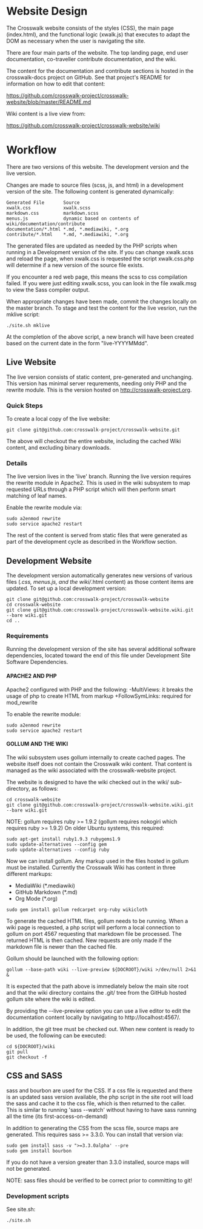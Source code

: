 # Website Design
The Crosswalk website consists of the styles (CSS), the main page
(index.html), and the functional logic (xwalk.js) that executes to
adapt the DOM as necessary when the user is navigating the site.

There are four main parts of the website. The top landing page,
end user documentation, co-traveller contribute documentation, and
the wiki.

The content for the documentation and contribute sections is hosted 
in the crosswalk-docs project on GitHub. See that project's
README for information on how to edit that content:

https://github.com/crosswalk-project/crosswalk-website/blob/master/README.md

Wiki content is a live view from:

https://github.com/crosswalk-project/crosswalk-website/wiki

# Workflow
There are two versions of this website. The development version
and the live version.

Changes are made to source files (scss, js, and html) in a development 
version of the site. The following content is generated dynamically:

```
Generated File       Source
xwalk.css            xwalk.scss
markdown.css         markdown.scss
menus.js             dynamic based on contents of wiki/documentation/contribute
documentation/*.html *.md, *.mediawiki, *.org
contribute/*.html    *.md, *.mediawiki, *.org
```

The generated files are updated as needed by the PHP scripts when
running in a Development version of the site. If you can change xwalk.scss and
reload the page, when xwalk.css is requested the script xwalk.css.php will determine
if a new version of the source file exists.

If you encounter a red web page, this means the scss to css compilation
failed. If you were just editing xwalk.scss, you can look in the file xwalk.msg to 
view the Sass compiler output.

When appropriate changes have been made, commit the changes locally on the master branch.
To stage and test the content for the live vesrion, run the mklive script:
```
./site.sh mklive
```
At the completion of the above script, a new branch will have been created based on
the current date in the form "live-YYYYMMdd".

## Live Website
The live version consists of static content, pre-generated and
unchanging. This version has minimal server requrements, needing
only PHP and the rewrite module. This is the version hosted on
http://crosswalk-project.org.

### Quick Steps
To create a local copy of the live website:
```
git clone git@github.com:crosswalk-project/crosswalk-website.git
```
The above will checkout the entire website, including the cached
Wiki content, and excluding binary downloads.

### Details
The live version lives in the 'live' branch. Running the live
version requires the rewrite module in Apache2. This is used
in the wiki subsystem to map requested URLs through a PHP
script which will then perform smart matching of leaf names.

Enable the rewrite module via:

```
sudo a2enmod rewrite
sudo service apache2 restart
```

The rest of the content is served from static files that were
generated as part of the development cycle as described in the Workflow
section.

## Development Website

The development version automatically generates new versions
of various files (*.css, menus.js, and the wiki/*.html content)
as those content items are updated. To set up a local development
version:

```
git clone git@github.com:crosswalk-project/crosswalk-website
cd crosswalk-website
git clone git@github.com:crosswalk-project/crosswalk-website.wiki.git --bare wiki.git
cd ..
```

### Requirements
Running the development version of the site has several additional
software dependencies, located toward the end of this file under
Development Site Software Dependencies.

#### APACHE2 AND PHP

Apache2 configured with PHP and the following:
  -MultiViews: it breaks the usage of php to create HTML from markup
  +FollowSymLinks: required for mod_rewrite

To enable the rewrite module:

```
sudo a2enmod rewrite
sudo service apache2 restart
```

#### GOLLUM AND THE WIKI

The wiki subsystem uses gollum internally to create cached pages.
The website itself does not contain the Crosswalk wiki content.
That content is managed as the wiki associated with the
crosswalk-website project.

The website is designed to have the wiki checked out in the wiki/
sub-directory, as follows:

```
cd crosswalk-website
git clone git@github.com:crosswalk-project/crosswalk-website.wiki.git --bare wiki.git
```

NOTE:
gollum requires ruby >= 1.9.2 (gollum requires nokogiri which requires
ruby >= 1.9.2) On older Ubuntu systems, this required:

```
sudo apt-get install ruby1.9.3 rubygems1.9
sudo update-alternatives --config gem
sudo update-alternatives --config ruby
```

Now we can install gollum. Any markup used in the files hosted in gollum
must be installed. Currently the Crosswalk Wiki has content in three
different markups:

* MediaWiki (*.mediawiki)
* GitHub Markdown (*.md)
* Org Mode (*.org)

```
sudo gem install gollum redcarpet org-ruby wikicloth
```

To generate the cached HTML files, gollum needs to be running. When a
wiki page is requested, a php script will perform a local connection to
gollum on port 4567 requesting that markdown file be processed. The
returned HTML is then cached. New requests are only made if the markdown
file is newer than the cached file.

Gollum should be launched with the following option:

```
gollum --base-path wiki --live-preview ${DOCROOT}/wiki >/dev/null 2>&1 &
```

It is expected that the path above is immediately below the main site
root and that the wiki directory contains the .git/ tree from the GitHub
hosted gollum site where the wiki is edited.

By providing the --live-preview option you can use a live editor to edit
the documentation content locally by navigating to http://localhost:4567/.

In addition, the git tree must be checked out. When new content is ready
to be used, the following can be executed:

```
cd ${DOCROOT}/wiki
git pull
git checkout -f
```

## CSS and SASS

sass and bourbon are used for the CSS. If a css file is requested and
there is an updated sass version available, the php script in the site
root will load the sass and cache it to the css file, which is then
returned to the caller. This is similar to running 'sass --watch'
without having to have sass running all the time (its
first-access-on-demand)

In addition to generating the CSS from the scss file, source maps are
generated. This requires sass >= 3.3.0. You can install that version
via:

```
sudo gem install sass -v ">=3.3.0alpha' --pre
sudo gem install bourbon
```

If you do not have a version greater than 3.3.0 installed, source maps
will not be generated.

NOTE:
sass files should be verified to be correct prior to committing to git!


### Development scripts

See site.sh:
```
./site.sh
```
